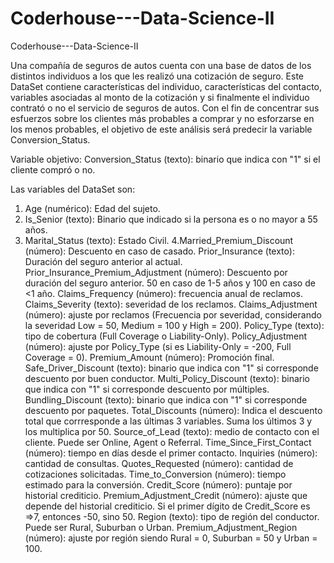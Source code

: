 # Coderhouse---Data-Science-II
Coderhouse---Data-Science-II

Una compañía de seguros de autos cuenta con una base de datos de los distintos individuos a los que les realizó una cotización de seguro. Este DataSet contiene características del individuo, características del contacto, variables asociadas al monto de la cotización y si finalmente el individuo contrató o no el servicio de seguros de autos. Con el fin de concentrar sus esfuerzos sobre los clientes más probables a comprar y no esforzarse en los menos probables, el objetivo de este análisis será predecir la variable Conversion_Status.

Variable objetivo:
  Conversion_Status (texto): binario que indica con "1" si el cliente compró o no.
  
Las variables del DataSet son:
1. Age (numérico): Edad del sujeto.
2. Is_Senior (texto): Binario que indicado si la persona es o no mayor a 55 años.
  3. Marital_Status (texto): Estado Civil.
4.Married_Premium_Discount (número): Descuento en caso de casado.
  Prior_Insurance (texto): Duración del seguro anterior al actual.
  Prior_Insurance_Premium_Adjustment (número): Descuento por duración del seguro anterior. 50 en caso de 1-5 años y 100 en caso de <1 año. 
  Claims_Frequency (número): frecuencia anual de reclamos.
  Claims_Severity (texto): severidad de los reclamos.
  Claims_Adjustment (número): ajuste por reclamos (Frecuencia por severidad, considerando la severidad Low = 50, Medium = 100 y High = 200).
  Policy_Type (texto): tipo de cobertura (Full Coverage o Liability-Only).
  Policy_Adjustment (número): ajuste por Policy_Type (si es Liability-Only = -200, Full Coverage = 0).
  Premium_Amount (número): Promoción final.
  Safe_Driver_Discount (texto): binario que indica con "1" si corresponde descuento por buen conductor.
  Multi_Policy_Discount (texto): binario que indica con "1" si corresponde descuento por múltiples.
  Bundling_Discount (texto): binario que indica con "1" si corresponde descuento por paquetes.
  Total_Discounts (número): Indica el descuento total que corrresponde a las últimas 3 variables. Suma los últimos 3 y los multiplica por 50.
  Source_of_Lead (texto): medio de contacto con el cliente. Puede ser Online, Agent o Referral.
  Time_Since_First_Contact (número): tiempo en días desde el primer contacto.
  Inquiries (número): cantidad de consultas.
  Quotes_Requested (número): cantidad de cotizaciones solicitadas.
  Time_to_Conversion (número): tiempo estimado para la conversión.
  Credit_Score (número): puntaje por historial crediticio.
  Premium_Adjustment_Credit (número): ajuste que depende del historial crediticio. Si el primer dígito de Credit_Score es =>7, entonces -50, sino 50.
  Region (texto): tipo de región del conductor. Puede ser Rural, Suburban o Urban.
  Premium_Adjustment_Region (número): ajuste por región siendo Rural = 0, Suburban = 50 y Urban = 100.
